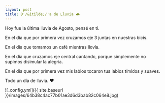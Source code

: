 ```yaml
---
layout: post
title: D'/&itilde;/'a de Lluvia 🌧
---
```


<p style='text-align: justify;'>
  
<p></p>

<p style='text-align: justify;'>
  
<p>Hoy fue la última lluvia de Agosto, pensé en ti. </p>
<p>En el día que por primera vez cruzamos eje 3  juntas en nuestras bicis. </p>
<p>En el día que tomamos un café mientras llovía. </p>
<p>En el día que cruzamos eje central cantando, porque simplemente no supimos disimular la alegria. </p>
<p>En el día que por primera vez  mis labios tocaron tus labios tímidos y suaves.  </p>
<p>Todo un día de lluvia.  ❤</p>


![_config.yml]({{ site.baseurl }}/images/64b38c4ac77b01ae3d6d3bab82c064e8.jpg) 
